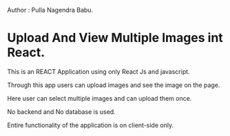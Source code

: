 Author : Pulla Nagendra Babu.

# Upload And View Multiple Images int React.

This is an REACT Application using only React Js and javascript.

Through this app users can upload images and see the image on the page.

Here user can select multiple images and can upload them once.

No backend and No database is used.

Entire functionality of the application is on client-side only.


